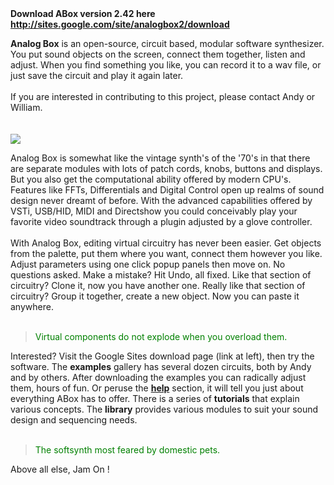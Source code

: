 <table width='640'>

<b>
Download ABox version 2.42 here <a href='http://sites.google.com/site/analogbox2/download'>http://sites.google.com/site/analogbox2/download</a>
</b>

<b>Analog Box</b> is an open-source, circuit based, modular software synthesizer. You put sound objects on the screen, connect them together, listen and adjust. When you find something you like, you can record it to a wav file, or just save the circuit and play it again later.<br>
<br>
If you are interested in contributing to this project, please contact Andy or William.<br>
<br>
<br>
<img src='http://lightfield.com/abox2help/random.gif' />

Analog Box is somewhat like the vintage synth's of the '70's in that there are separate modules with lots of patch cords, knobs, buttons and displays. But you also get the computational ability offered by modern CPU's. Features like FFTs, Differentials and Digital Control open up realms of sound design never dreamt of before. With the advanced capabilities offered by VSTi, USB/HID, MIDI and Directshow you could conceivably play your favorite video soundtrack through a plugin adjusted by a glove controller.<br>
<br>
With Analog Box, editing virtual circuitry has never been easier. Get objects from the palette, put them where you want, connect them however you like. Adjust parameters using one click popup panels then move on. No questions asked. Make a mistake? Hit Undo, all fixed. Like that section of circuitry? Clone it, now you have another one. Really like that section of circuitry? Group it together, create a new object. Now you can paste it anywhere.<br>
<br>
<blockquote><font color='green'>Virtual components do not explode when you overload them.</font><i></blockquote></i>

Interested? Visit the Google Sites download page (link at left), then try the software. The <b>examples</b> gallery has several dozen circuits, both by Andy and by others. After downloading the examples you can radically adjust them, hours of fun. Or peruse the <b><a href='http://lightfield.com/abox2help'>help</a></b> section, it will tell you just about everything ABox has to offer. There is a series of <b>tutorials</b> that explain various concepts. The <b>library</b> provides various modules to suit your sound design and sequencing needs.<br>
<br>
<blockquote><font color='green'>The softsynth most feared by domestic pets.</font><i></blockquote></i>

Above all else, Jam On !